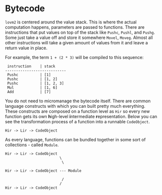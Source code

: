 # Bytecode

`lovm2` is centered around the value stack. This is where the actual computation happens, parameters are passed to functions. There are instructions that put values on top of the stack like `Pushc`, `Pushl`, and `Pushg`. Some just take a value off and store it somewhere `Movel`, `Moveg`. Almost all other instructions will take a given amount of values from it and leave a return value in place.

For example, the term `1 + (2 * 3)` will be compiled to this sequence:

```
 instruction    | stack
----------------------------
 Pushc          | [1]
 Pushc          | [1, 2]
 Pushc          | [1, 2, 3]
 Mul            | [1, 6]
 Add            | [7]
```

You do not need to micromanage the bytecode itself. There are common language constructs with which you can built pretty much everything. These constructs are composed on a function level as `Hir` so every new function gets its own **h**igh-level **i**ntermediate **r**epresentation. Below you can see the transformation process of a function into a runnable `CodeObject`.

```
Hir -> Lir -> CodeObject
```

As every language, functions can be bundled together in some sort of collections - called `Module`.

```
Hir -> Lir -> CodeObject
                         \
                          \

Hir -> Lir -> CodeObject --- Module

                          /
                         /
Hir -> Lir -> CodeObject
```
